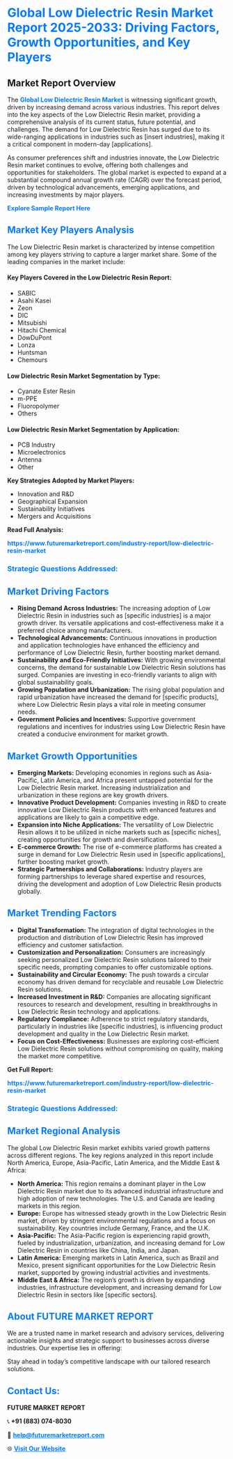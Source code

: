 <h1 style="color: #007BFF;">Global Low Dielectric Resin Market Report 2025-2033: Driving Factors, Growth Opportunities, and Key Players</h1>

<section id="overview">
<h2>Market Report Overview</h2>
<p>The <a href="https://www.futuremarketreport.com/industry-report/low-dielectric-resin-market" style="color: #007BFF; text-decoration: none;"><strong>Global Low Dielectric Resin Market</strong></a> is witnessing significant growth, driven by increasing demand across various industries. This report delves into the key aspects of the Low Dielectric Resin market, providing a comprehensive analysis of its current status, future potential, and challenges. The demand for Low Dielectric Resin has surged due to its wide-ranging applications in industries such as [insert industries], making it a critical component in modern-day [applications].</p>
<p>As consumer preferences shift and industries innovate, the Low Dielectric Resin market continues to evolve, offering both challenges and opportunities for stakeholders. The global market is expected to expand at a substantial compound annual growth rate (CAGR) over the forecast period, driven by technological advancements, emerging applications, and increasing investments by major players.</p>
</section>

<section id="overview">
<p><a href="https://www.futuremarketreport.com/request-sample/reportId=26337" style="color: #007BFF; text-decoration: none;"><strong>Explore Sample Report Here</strong></a></p>
</section>

<section id="key-players">
<h2 style="color: #007BFF;">Market Key Players Analysis</h2>
<p>The Low Dielectric Resin market is characterized by intense competition among key players striving to capture a larger market share. Some of the leading companies in the market include:</p>
<h4>Key Players Covered in the Low Dielectric Resin Report:</h4>
<ul><li>SABIC</li><li>Asahi Kasei</li><li>Zeon</li><li>DIC</li><li>Mitsubishi</li><li>Hitachi Chemical</li><li>DowDuPont</li><li>Lonza</li><li>Huntsman</li><li>Chemours</li></ul>
<h4>Low Dielectric Resin Market Segmentation by Type:</h4>
<ul><li>Cyanate Ester Resin</li><li>m-PPE</li><li>Fluoropolymer</li><li>Others</li></ul>

<h4>Low Dielectric Resin Market Segmentation by Application:</h4>
<ul><li>PCB Industry</li><li>Microelectronics</li><li>Antenna</li><li>Other</li></ul>
<p><strong>Key Strategies Adopted by Market Players:</strong></p>
<ul>
<li>Innovation and R&D</li>
<li>Geographical Expansion</li>
<li>Sustainability Initiatives</li>
<li>Mergers and Acquisitions</li>
</ul>
</section>

<section>
<p><strong>Read Full Analysis: </strong></p><a href="https://www.futuremarketreport.com/industry-report/low-dielectric-resin-market" style="color: #007BFF; text-decoration: none;"><strong>https://www.futuremarketreport.com/industry-report/low-dielectric-resin-market</strong></a>
<h3 style="color: #007BFF;">Strategic Questions Addressed:</h3>
</section>

<section id="driving-factors">
<h2 style="color: #007BFF;">Market Driving Factors</h2>
<ul>
<li><strong>Rising Demand Across Industries:</strong> The increasing adoption of Low Dielectric Resin in industries such as [specific industries] is a major growth driver. Its versatile applications and cost-effectiveness make it a preferred choice among manufacturers.</li>
<li><strong>Technological Advancements:</strong> Continuous innovations in production and application technologies have enhanced the efficiency and performance of Low Dielectric Resin, further boosting market demand.</li>
<li><strong>Sustainability and Eco-Friendly Initiatives:</strong> With growing environmental concerns, the demand for sustainable Low Dielectric Resin solutions has surged. Companies are investing in eco-friendly variants to align with global sustainability goals.</li>
<li><strong>Growing Population and Urbanization:</strong> The rising global population and rapid urbanization have increased the demand for [specific products], where Low Dielectric Resin plays a vital role in meeting consumer needs.</li>
<li><strong>Government Policies and Incentives:</strong> Supportive government regulations and incentives for industries using Low Dielectric Resin have created a conducive environment for market growth.</li>
</ul>
</section>

<section id="growth-opportunities">
<h2 style="color: #007BFF;">Market Growth Opportunities</h2>
<ul>
<li><strong>Emerging Markets:</strong> Developing economies in regions such as Asia-Pacific, Latin America, and Africa present untapped potential for the Low Dielectric Resin market. Increasing industrialization and urbanization in these regions are key growth drivers.</li>
<li><strong>Innovative Product Development:</strong> Companies investing in R&D to create innovative Low Dielectric Resin products with enhanced features and applications are likely to gain a competitive edge.</li>
<li><strong>Expansion into Niche Applications:</strong> The versatility of Low Dielectric Resin allows it to be utilized in niche markets such as [specific niches], creating opportunities for growth and diversification.</li>
<li><strong>E-commerce Growth:</strong> The rise of e-commerce platforms has created a surge in demand for Low Dielectric Resin used in [specific applications], further boosting market growth.</li>
<li><strong>Strategic Partnerships and Collaborations:</strong> Industry players are forming partnerships to leverage shared expertise and resources, driving the development and adoption of Low Dielectric Resin products globally.</li>
</ul>
</section>

<section id="trending-factors">
<h2 style="color: #007BFF;">Market Trending Factors</h2>
<ul>
<li><strong>Digital Transformation:</strong> The integration of digital technologies in the production and distribution of Low Dielectric Resin has improved efficiency and customer satisfaction.</li>
<li><strong>Customization and Personalization:</strong> Consumers are increasingly seeking personalized Low Dielectric Resin solutions tailored to their specific needs, prompting companies to offer customizable options.</li>
<li><strong>Sustainability and Circular Economy:</strong> The push towards a circular economy has driven demand for recyclable and reusable Low Dielectric Resin solutions.</li>
<li><strong>Increased Investment in R&D:</strong> Companies are allocating significant resources to research and development, resulting in breakthroughs in Low Dielectric Resin technology and applications.</li>
<li><strong>Regulatory Compliance:</strong> Adherence to strict regulatory standards, particularly in industries like [specific industries], is influencing product development and quality in the Low Dielectric Resin market.</li>
<li><strong>Focus on Cost-Effectiveness:</strong> Businesses are exploring cost-efficient Low Dielectric Resin solutions without compromising on quality, making the market more competitive.</li>
</ul>
</section>

<section>
<p><strong>Get Full Report: </strong></p><a href="https://www.futuremarketreport.com/industry-report/low-dielectric-resin-market" style="color: #007BFF; text-decoration: none;"><strong>https://www.futuremarketreport.com/industry-report/low-dielectric-resin-market</strong></a>
<h3 style="color: #007BFF;">Strategic Questions Addressed:</h3>
</section>


<section id="regional-analysis">
<h2 style="color: #007BFF;">Market Regional Analysis</h2>
<p>The global Low Dielectric Resin market exhibits varied growth patterns across different regions. The key regions analyzed in this report include North America, Europe, Asia-Pacific, Latin America, and the Middle East & Africa:</p>
<ul>
<li><strong>North America:</strong> This region remains a dominant player in the Low Dielectric Resin market due to its advanced industrial infrastructure and high adoption of new technologies. The U.S. and Canada are leading markets in this region.</li>
<li><strong>Europe:</strong> Europe has witnessed steady growth in the Low Dielectric Resin market, driven by stringent environmental regulations and a focus on sustainability. Key countries include Germany, France, and the U.K.</li>
<li><strong>Asia-Pacific:</strong> The Asia-Pacific region is experiencing rapid growth, fueled by industrialization, urbanization, and increasing demand for Low Dielectric Resin in countries like China, India, and Japan.</li>
<li><strong>Latin America:</strong> Emerging markets in Latin America, such as Brazil and Mexico, present significant opportunities for the Low Dielectric Resin market, supported by growing industrial activities and investments.</li>
<li><strong>Middle East & Africa:</strong> The region’s growth is driven by expanding industries, infrastructure development, and increasing demand for Low Dielectric Resin in sectors like [specific sectors].</li>
</ul>
</section>

<footer>
<h2 style="color: #007BFF;">About FUTURE MARKET REPORT</h2>
<p>We are a trusted name in market research and advisory services, delivering actionable insights and strategic support to businesses across diverse industries. Our expertise lies in offering:</p>

<p>Stay ahead in today’s competitive landscape with our tailored research solutions.</p>

<h2 style="color: #007BFF;">Contact Us:</h2>
<p><strong>FUTURE MARKET REPORT</strong></p>
<p>📞 <strong>+91 (883) 074-8030</strong></p>
<p>📧 <strong><a href="mailto:help@futuremarketreport.com" style="color: #007BFF;">help@futuremarketreport.com</a></strong></p>
<p>🌐 <strong><a href="https://www.futuremarketreport.com/" style="color: #007BFF;">Visit Our Website</a></strong></p>
</footer>